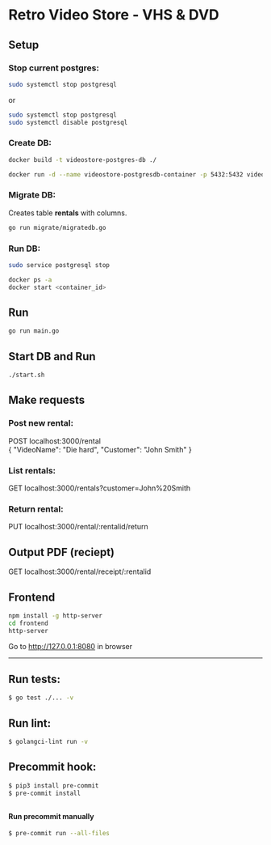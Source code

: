 # Retro Video Store - VHS & DVD 
    
## Setup
### Stop current postgres:
```sh
sudo systemctl stop postgresql
```
or
```sh
sudo systemctl stop postgresql
sudo systemctl disable postgresql
```

### Create DB:


```sh
docker build -t videostore-postgres-db ./  
```  

```sh
docker run -d --name videostore-postgresdb-container -p 5432:5432 videostore-postgres-db  
```

### Migrate DB:
Creates table **rentals** with columns. 
```sh
go run migrate/migratedb.go
```

### Run DB:
```sh
sudo service postgresql stop
```

```sh
docker ps -a
docker start <container_id>
```

## Run
```sh
go run main.go
```

## Start DB and Run
```sh
./start.sh
```

## Make requests
### Post new rental:
POST localhost:3000/rental  
{ "VideoName": "Die hard", "Customer": "John Smith" }  

### List rentals:
GET localhost:3000/rentals?customer=John%20Smith

### Return rental:
PUT localhost:3000/rental/:rentalid/return

## Output PDF (reciept)
GET localhost:3000/rental/receipt/:rentalid

## Frontend
```sh
npm install -g http-server
cd frontend
http-server
```
Go to http://127.0.0.1:8080 in browser

___

  
##  
##  
## Run tests:  
```sh
$ go test ./... -v
```  
  

##  
##  
## Run lint:  
```sh  
$ golangci-lint run -v
```  
  

##  
##  
## Precommit hook:  
```sh
$ pip3 install pre-commit
$ pre-commit install
```  
  
##  
#### Run precommit manually    
```sh
$ pre-commit run --all-files
```  